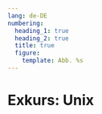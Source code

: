 ```yaml
---
lang: de-DE
numbering:
  heading_1: true
  heading_2: true
  title: true
  figure:
    template: Abb. %s
---
```

# Exkurs: Unix